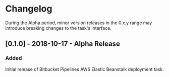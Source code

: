 # Changelog
During the Alpha period, minor version releases in the 0.x.y range may introduce breaking changes to the task's interface. 

## [0.1.0] - 2018-10-17  - Alpha Release
### Added
Initial release of Bitbucket Pipelines AWS Elastic Beanstalk deployment task.
